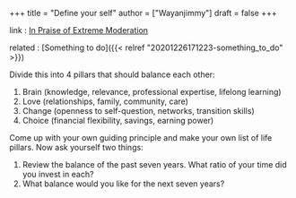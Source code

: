 +++
title = "Define your self"
author = ["Wayanjimmy"]
draft = false
+++

link
: [In Praise of Extreme Moderation](https://hbr.org/2018/06/in-praise-of-extreme-moderation)

related
: [Something to do]({{< relref "20201226171223-something_to_do" >}})

Divide this into 4 pillars that should balance each other:

1.  Brain (knowledge, relevance, professional expertise, lifelong learning)
2.  Love (relationships, family, community, care)
3.  Change (openness to self-question, networks, transition skills)
4.  Choice (financial flexibility, savings, earning power)

Come up with your own guiding principle and make your own list of life
pillars. Now ask yourself two things:

1.  Review the balance of the past seven years. What ratio of your time did you invest in each?
2.  What balance would you like for the next seven years?
